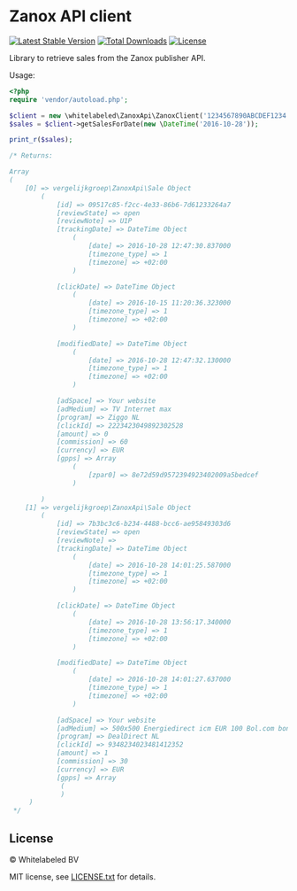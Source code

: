 # Zanox API client

[![Latest Stable Version](https://img.shields.io/packagist/v/whitelabeled/zanox-api-client.svg)](https://packagist.org/packages/whitelabeled/zanox-api-client)
[![Total Downloads](https://img.shields.io/packagist/dt/whitelabeled/zanox-api-client.svg)](https://packagist.org/packages/whitelabeled/zanox-api-client)
[![License](https://img.shields.io/packagist/l/whitelabeled/zanox-api-client.svg)](https://packagist.org/packages/whitelabeled/zanox-api-client)

Library to retrieve sales from the Zanox publisher API.

Usage:

```php
<?php
require 'vendor/autoload.php';

$client = new \whitelabeled\ZanoxApi\ZanoxClient('1234567890ABCDEF1234', 'yoursecret');
$sales = $client->getSalesForDate(new \DateTime('2016-10-28'));

print_r($sales);

/* Returns:

Array
(
    [0] => vergelijkgroep\ZanoxApi\Sale Object
        (
            [id] => 09517c85-f2cc-4e33-86b6-7d61233264a7
            [reviewState] => open
            [reviewNote] => U1P
            [trackingDate] => DateTime Object
                (
                    [date] => 2016-10-28 12:47:30.837000
                    [timezone_type] => 1
                    [timezone] => +02:00
                )

            [clickDate] => DateTime Object
                (
                    [date] => 2016-10-15 11:20:36.323000
                    [timezone_type] => 1
                    [timezone] => +02:00
                )

            [modifiedDate] => DateTime Object
                (
                    [date] => 2016-10-28 12:47:32.130000
                    [timezone_type] => 1
                    [timezone] => +02:00
                )

            [adSpace] => Your website
            [adMedium] => TV Internet max
            [program] => Ziggo NL
            [clickId] => 2223423049892302528
            [amount] => 0
            [commission] => 60
            [currency] => EUR
            [gpps] => Array
                (
                    [zpar0] => 8e72d59d9572394923402009a5bedcef
                )

        )
    [1] => vergelijkgroep\ZanoxApi\Sale Object
        (
            [id] => 7b3bc3c6-b234-4488-bcc6-ae95849303d6
            [reviewState] => open
            [reviewNote] => 
            [trackingDate] => DateTime Object
                (
                    [date] => 2016-10-28 14:01:25.587000
                    [timezone_type] => 1
                    [timezone] => +02:00
                )

            [clickDate] => DateTime Object
                (
                    [date] => 2016-10-28 13:56:17.340000
                    [timezone_type] => 1
                    [timezone] => +02:00
                )

            [modifiedDate] => DateTime Object
                (
                    [date] => 2016-10-28 14:01:27.637000
                    [timezone_type] => 1
                    [timezone] => +02:00
                )

            [adSpace] => Your website
            [adMedium] => 500x500 Energiedirect icm EUR 100 Bol.com bon
            [program] => DealDirect NL
            [clickId] => 9348234023481412352
            [amount] => 1
            [commission] => 30
            [currency] => EUR
            [gpps] => Array
             (
             )
     )
 */
```

## License

© Whitelabeled BV

MIT license, see [LICENSE.txt](LICENSE.txt) for details.